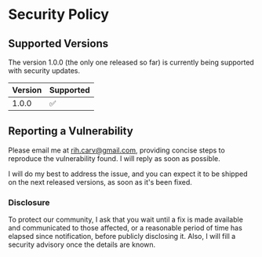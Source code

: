 # Security Policy

## Supported Versions

The version 1.0.0 (the only one released so far) is currently being supported with security updates.

| Version | Supported          |
| ------- | ------------------ |
| 1.0.0   | :white_check_mark: |

## Reporting a Vulnerability

Please email me at rih.carv@gmail.com, providing concise steps to reproduce the vulnerability found.
I will reply as soon as possible.

I will do my best to address the issue, and you can expect it to be shipped on the next released
versions, as soon as it's been fixed.

### Disclosure

To protect our community, I ask that you wait until a fix is made available and communicated to
those affected, or a reasonable period of time has elapsed since notification, before publicly
disclosing it. Also, I will fill a security advisory once the details are known.
